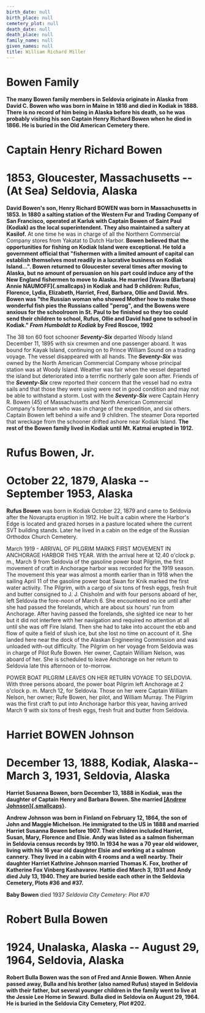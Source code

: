 ```yaml
---
birth_date: null
birth_place: null
cemetery_plot: null
death_date: null
death_place: null
family_name: null
given_names: null
title: William Richard Miller
---
```


# Bowen Family

**The many Bowen family members in Seldovia originate in Alaska from
David C. Bowen who was born in Maine in 1816 and died in Kodiak in 1888.
There is no record of him being in Alaska before his death, so he was
probably visiting his son Captain Henry Richard Bowen when he died in
1866. He is buried in the Old American Cemetery there.**

# Captain Henry Richard Bowen

# 1853, Gloucester, Massachusetts --(At Sea) Seldovia, Alaska

**David Bowen's son, Henry Richard BOWEN was born in
Massachusetts in 1853. In 1880 a salting station of the Western Fur and
Trading Company of San Francisco, operated at Karluk with Captain Bowen
of Saint Paul (Kodiak) as the local superintendent. They also maintained
a saltery at Kasilof.** At one time he was in charge of all the Northern
Commercial Company stores from Yakatat to Dutch Harbor. **Bowen believed
that the opportunities for fishing on Kodiak Island were exceptional. He
told a government official that "fishermen with a limited amount of
capital can establish themselves most readily in a lucrative business on
Kodiak Island...". Bowen returned to Gloucester several times after
moving to Alaska, but no amount of persuasion on his part could induce
any of the New England fishermen to move to Alaska. He married [Vavara
(Barbara) Annie NAUMOFF]{.smallcaps} in Kodiak and had 9 children:
Rufus, Florence, Lydia, Elizabeth, Harriet, Fred, Barbara, Ollie and
David. Mrs. Bowen was "the Russian woman who showed Mother how to make
those wonderful fish pies the Russians called "perog", and the Bowens
were anxious for the schoolroom in St. Paul to be finished so they too
could send their children to school, Rufus, Ollie and David had gone to
school in Kodiak." *From Humboldt to Kodiak* by Fred Roscoe, 1992**

The 38 ton 60 foot schooner ***Seventy-Six*** departed Woody Island
December 11, 1895 with six crewmen and one passenger aboard. It was
bound for Kayak Island, continuing on to Prince William Sound on a
trading voyage. The vessel disappeared with all hands. The
***Seventy-Six*** was owned by the North American Commercial Company
whose principal station was at Woody Island. Weather was fair when the
vessel departed the island but deteriorated into a terrific northerly
gale soon after. Friends of the ***Seventy-Six*** crew reported their
concern that the vessel had no extra sails and that those they were
using were not in good condition and may not be able to withstand a
storm. Lost with the ***Seventy-Six*** were Captain Henry R. Bowen (45)
of Massachusetts and North American Commercial Company's foreman who was
in charge of the expedition, and six others. Captain Bowen left behind a
wife and 9 children. The steamer Dora reported that wreckage from the
schooner drifted ashore near Kodiak Island. **The rest of the Bowen
family lived in Kodiak until Mt. Katmai erupted in 1912.**

# Rufus Bowen, Jr.

# October 22, 1879, Alaska -- September 1953, Alaska

**Rufus Bowen** was born in Kodiak October 22, 1879 and
came to Seldovia after the Novarupta eruption in 1912. He built a cabin
where the Harbor's Edge is located and grazed horses in a pasture
located where the current SVT building stands. Later he lived in a cabin
on the edge of the Russian Orthodox Church Cemetery.

March 1919 - ARRIVAL OF PILGRIM MARKS FIRST MOVEMENT IN ANCHORAGE HARBOR
THIS YEAR. With the arrival here at 12.40 o\'clock p. m., March 9 from
Seldovia of the gasoline power boat Pilgrim, the first movement of craft
in Anchorage harbor was recorded for the 1919 season. The movement this
year was almost a month earlier than in 1918 when the sailing April 11
of the gasoline power boat Swan for Knik marked the first water
activity. The Pilgrim, with a cargo of six tons of fresh eggs, fresh
fruit and butter consigned to J. J. Chisholm and with four persons
aboard of her, left Seldovia the fore-noon of March 6. She encountered
no ice until after she had passed the forelands, which are about six
hours\' run from Anchorage. After having passed the forelands, she
sighted ice near to her but it did not interfere with her navigation and
required no attention at all until she was off Fire Island. Then she had
to take into account the ebb and fIow of quite a field of slush ice, but
she lost no time on account of it. She landed here near the dock of the
Alaskan Engineering Commission and was unloaded with-out difficulty. The
Pilgrim on her voyage from Seldovia was in charge of Pilot Rufe Bowen.
Her owner, Captain William Nelson, was aboard of her. She is scheduled
to leave Anchorage on her return to Seldovia late this afternoon or
to-morrow.

POWER BOAT PILGRIM LEAVES ON HER RETURN VOYAGE TO SELDOVIA. With three
persons aboard, the power boat Pilgrim left Anchorage at 2 o\'clock p.
m. March 12, for Seldovia. Those on her were Captain William Nelson, her
owner; Rufe Bowen, her pilot, and William Murray. The Pilgrim was the
first craft to put into Anchorage harbor this year, having arrived March
9 with six tons of fresh eggs, fresh fruit and butter from Seldovia.

# Harriet BOWEN Johnson

# December 13, 1888, Kodiak, Alaska-- March 3, 1931, Seldovia, Alaska

**Harriet Susanna Bowen, born December 13, 1888 in Kodiak,
was the daughter of Captain Henry and Barbara Bowen. She married
[[Andrew
Johnson]{.smallcaps}](../Word_Documents/Andrew%20Johnson.docx).**

**Andrew Johnson was born in Finland on February 12, 1864,
the son of John and Maggie Michelson. He immigrated to the US in 1888
and married Harriet Susanna Bowen before 1907. Their
children included Harriet, Susan, Mary, Florence and Elsie. Andy was
listed as a salmon fisherman in Seldovia census records by 1910. In 1934
he was a 70 year old widower, living with his 16 year old daughter Elsie
and working at a salmon cannery. They lived in a cabin with 4 rooms and
a well nearby. Their daughter Harriet Kathrine Johnson married Thomas K.
Fox, brother of Katherine Fox Vinberg Kashavarov. Hattie died March 3,
1931 and Andy died July 13, 1940. They are buried beside each other in
the Seldovia Cemetery, Plots \#36 and \#37.**

**Baby Bowen** died 1937 *Seldovia City Cemetery: Plot
\#70*

# Robert Bulla Bowen

# 1924, Unalaska, Alaska -- August 29, 1964, Seldovia, Alaska

**Robert Bulla Bowen was the son of Fred and Annie Bowen.
When Annie passed away, Bulla and his brother (also named Rufus) stayed
in Seldovia with their father, but several younger children in the
family went to live at the Jessie Lee Home in Seward. Bulla died in
Seldovia on August 29, 1964. He is buried in the Seldovia City Cemetery,
Plot \#202.**
